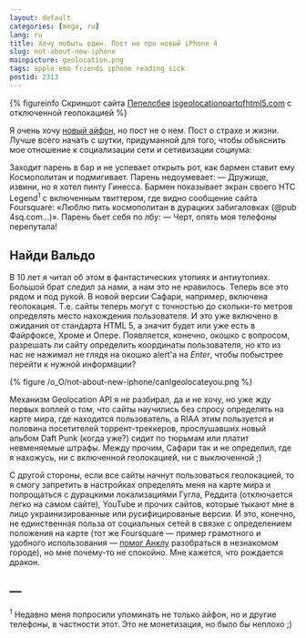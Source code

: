 ```yaml
---
layout: default
categories: [mega, ru]
lang: ru
title: Хочу побыть один. Пост не про новый iPhone 4
slug: not-about-new-iphone
mainpicture: geolocation.png
tags: apple emo friends iphone reading sick 
postid: 2313
---
```




{% figureinfo Скриншот сайта <a href="http://pepelsbey.net/">Пепелсбея</a> <a href="http://isgeolocationpartofhtml5.com/">isgeolocationpartofhtml5.com</a> с отключенной геолокацией %}



Я очень хочу <a href="http://www.apple.com/iphone/">новый айфон</a>, но пост не о нем. Пост о страхе и жизни. Лучше всего начать с шутки, придуманной для того, чтобы объяснить мое отношение к социализации сети и сетивизации социума:

Заходит парень в бар и не успевает открыть рот, как бармен ставит ему Космополитан и подмигивает. Парень недоумевает:
— Дружище, извини, но я хотел пинту Гинесса.
Бармен показывает экран своего HTC Legend<sup>1</sup> с включенным твиттером, где видно сообщение сайта Foursquare: «Люблю пить космополитан в дурацких забигаловках (@pub 4sq.com…)». Парень бьет себя по лбу:
— Черт, опять моя телефоны перепутала! <!--more-->


## Найди Вальдо

В 10 лет я читал об этом в фантастических утопиях и антиутопиях. Большой брат следил за нами, а нам это не нравилось. Теперь все это рядом и под рукой. В новой версии Сафари, например, включена геолокация. Т.е. сайты теперь могут с точностью до скольки-то метров определять место нахождения пользователя. И это уже включено в ожидания от стандарта HTML 5, а значит будет или уже есть в Файрфоксе, Хроме и Опере. Появляется, конечно, окошко с вопросом, разрешать ли сайту определить координаты пользователя, но кто из нас не нажимал не глядя на окошко alert'a на <i>Enter</i>, чтобы побыстрее перейти к нужной информации? 



{% figure /o_O/not-about-new-iphone/canIgeolocateyou.png %}



Механизм Geolocation API я не разбирал, да и не хочу, но уже жду первых воплей о том, что сайты научились без спросу определять на карте мира, где находится пользователь, а RIAA этим пользуется и половина посетителей торрент-треккеров, прослушавших новый альбом Daft Punk (когда уже?) сидит по тюрьмам или платит невменяемые штрафы. Между прочим, Сафари так и не определил, где я нахожусь, ни с включенной геолокацией, ни с выключенной ;)

С другой стороны, если все сайты начнут пользоваться геолокацией, то я смогу запретить в настройках определять меня на карте мира и попрощаться с дурацкими локализациями Гугла, Реддита (отключается легко на самом сайте), YouTube и прочих сайтов, которые тыкают мне в лицо украинизированные или русифицированые версии. И это, конечно, не единственная польза от социальных сетей в связке с определением положения на карте (тот же Foursquare — пример грамотного и удобного использования — <a href="http://twitter.com/ankl/status/15658199726">помог Анклу</a> разобраться в незнакомом городе), но мне почему-то не спокойно. Мне кажется, что рождается дракон.


## —

<sup>1</sup> Недавно меня попросили упоминать не только айфон, но и другие телефоны, в частности этот. Это не монетизация, но было бы неплохо ;)